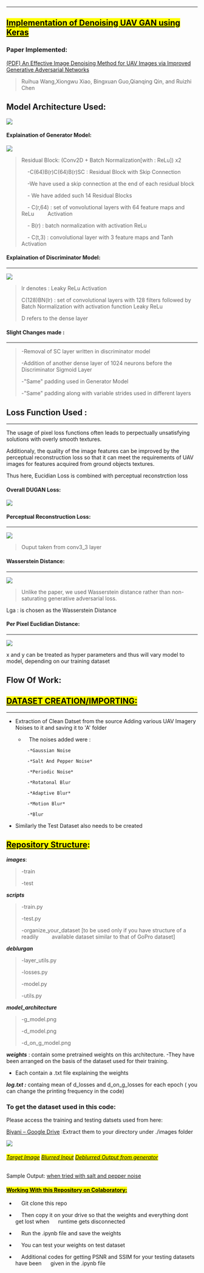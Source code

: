 ---

## <mark>**<u>Implementation of Denoising UAV GAN using Keras</u>**</mark>

### Paper Implemented:



[(PDF) An Effective Image Denoising Method for UAV Images via Improved Generative Adversarial Networks](https://www.researchgate.net/publication/325927524_An_Effective_Image_Denoising_Method_for_UAV_Images_via_Improved_Generative_Adversarial_Networks)

> Ruihua Wang,Xiongwu Xiao, Bingxuan Guo,Qianqing Qin, and Ruizhi Chen



## Model Architecture Used:

**![](https://lh4.googleusercontent.com/qvOizGJWNjBmkinDzuO2BxIVGd8NmnDD3rDczSylJ8uqeQqW7Fi-wYcnvJYLwPdtw4ceEhc6eOE8NEQEYAYEuPFTrLVPUZmoaB1N0hcEqR-dBjk0l8Az7APkFWlOSJ5XV6_zo1yk)**

#### Explaination of Generator Model:



**![](https://lh4.googleusercontent.com/uC4lEgZFqnTz0g9CNe7ibI4Ic14fh5ZoII9kOFawoZt4U6vDNnI_gJ9Z-uROJyITOkXvzZyYyc_WjSTMgl7HTWEGy1MQLu91Y5pijXvgulftWleMb8xgZNy_M9ozqUx7N3emPqgV)**

> Residual Block: (Conv2D + Batch Normalization[with : ReLu]) x2
> 
>     -C(64)B(r)C(64)B(r)SC : Residual Block with Skip Connection
> 
>     -We have used a skip connection at the end of each residual block
> 
>     - We have added such 14 Residual Blocks
> 
>     -  C(r,64) : set of vonvolutional layers with 64 feature maps and ReLu         Activation
> 
>     - B(r) : batch normalization with activation ReLu
> 
>     - C(t,3) : convolutional layer with 3 feature maps and Tanh Activation



#### Explaination of Discriminator Model:
----

**![](https://lh6.googleusercontent.com/5julg8IfmJj6XLd9JRcsdlOMJ7jlahgNnBkcEBWJCgCd-ItJCD9fts-BCDgg1r3LS0hf_ApRILARFeDsf37uY9W3y8pbwdxjjqVOSGaa0_N2HNDOL8Q0nNemrzpKfuZ5_Nf_rHVD)**

> lr denotes : Leaky ReLu Activation
> 
> C(128)BN(lr) : set of convolutional layers with 128 filters followed by Batch Normalization with activation function Leaky ReLu
> 
> D refers to the dense layer 

#### Slight Changes made :
--------

> -Removal of SC layer written in discriminator model
> 
> -Addition of another dense layer of 1024 neurons before the Discriminator Sigmoid Layer
> 
> -"Same" padding used in Generator Model 
> 
> -"Same" padding along with variable strides used in different layers



## Loss Function Used :
-------

The usage of pixel loss functions often leads to perpectually unsatisfying solutions with overly smooth textures.

Additionaly, the quality of the image features can be improved by the perceptual reconstruction loss so that it can meet the requirements of UAV images for features acquired from ground objects textures.

Thus here, Eucidian Loss is combined with perceptual reconstrction loss

#### Overall DUGAN Loss:



**![](https://lh6.googleusercontent.com/byHPEauHSWG9VwV6cTJOoin9e7AvGUYdEIY9txkHIidpV-OOEAM280fLpbZbbejf3Ck5EW3ukLBHIVyV-z0r8VQS8Zc4H58YDEaF_P-gXmfG7lvTTe5-WxvkVvhvDllFcxcIArOH)**

#### Perceptual Reconstruction Loss:
------



**![](https://lh5.googleusercontent.com/XkPa3nOTpNwCUNIlHyjJxSs3hevS7g22yB2vOyOsgFO06TaBhj6MemM04TwPLFAyFLiN0k4_Y7Z_jz-Nq1-kKGUXYRgXLhRDYJk8YjGOteuIzZSIZ-FbM-yAjvckr0bN1KiVVKnU)**

> Ouput taken from conv3_3 layer 

#### Wasserstein Distance:
-----

**![](https://lh5.googleusercontent.com/GNz1cp7o7dfvcaxVJRhnoFFx8_jg1EXeZiKLA2ij2LLYBb8ow_xMwk7NDAnIpnhdaXMWdxJ7E8TRdqz1CSqlUqNYd7lPcA2w1gn4UHShcB8VlOUGsMoXqgwbtJ7eAB-FgOZDgt5c)**

> Unlike the paper, we used Wasserstein distance rather than non-saturating generative adversarial loss.

Lga : is chosen as the Wasserstein Distance

#### Per Pixel Euclidian Distance:
-------

**![](https://lh4.googleusercontent.com/ZUGPm3VzIi713cbGaq3jQ3KutttOJ_-hLAB8VDHXtqfGV94pqrb-w222gA3rGAD5G2dY6iXwM3bCXWXcXmJvmRlqSc96ZXzHQ6l0cf0POiVAvS-A7w3RPXr-ILOXI6Q-e8Ve3qgK)**

x and y can be treated as hyper parameters and thus will vary model to model, depending on our training dataset

 Flow Of Work:
 -------

## <u><mark>DATASET CREATION/IMPORTING:</mark></u>
-----

- Extraction of Clean Datset from the source Adding various UAV Imagery Noises to it and saving it to 'A' folder 
  
  -    The noises added were :
    
    ```
     -*Gaussian Noise
    
     -*Salt And Pepper Noise*
    
     -*Periodic Noise*
    
     -*Rotatonal Blur
    
     -*Adaptive Blur*
    
     -*Motion Blur*
    
     -*Blur 
    ```

- Similarly the Test Dataset also needs to be created 

## **<mark><u>Repository Structure</u>:</mark>**

***images***: 

> -train 
> 
> -test 

***scripts***

> -train.py 
> 
> -test.py 
> 
> -organize_your_dataset [to be used only if you have structure of a readily         available dataset similar to that of GoPro dataset] 

***deblurgan***

> -layer_utils.py
> 
> -losses.py
> 
> -model.py
> 
> -utils.py

***model_architecture*** 

> -g_model.png 
> 
> -d_model.png 
> 
> -d_on_g_model.png 

***weights*** : contain some pretrained weights on this architecture. -They have been arranged on the basis of the dataset used for their training.

- Each contain a .txt file explaining the weights

***log.txt :*** containg mean of d_losses and d_on_g_losses for each epoch ( you can change the printing frequency in the code)

### To get the dataset used in this code:

Please access the training and testing datsets used from here:

[Biyani – Google Drive](https://drive.google.com/drive/folders/1XhVh2tKQT1pyuRKJ-HH9yByMLW0ZtJHT) :Extract them to your directory under ./images folder

**![](https://lh3.googleusercontent.com/-epsOEpVqEUgkUiw29JLzlWjA95NFbljtvzqZxoN-mnZKsK8aZwMZVLgiaXVVWHkDAfi921p7-f56lv2PpyP_KGk_IxpeK48eEKGbz7d_GPKG5_RsMzU1i_SWP7EO_-DeAPuSozk)** 

###### <mark><u>*Target Image*</u></mark>                             <mark>*<u>Blurred Input</u>*</mark>                  <mark><u>*Deblurred Output from generator*</u></mark>



Sample Output: <u>when tried with salt and pepper noise</u>

#### **<mark><u>Working With this Repository on Colaboratory:</u></mark>**

-     Git clone this repo 

-     Then copy it on your drive so that the weights and everything dont get lost when      runtime gets disconnected 

-     Run the .ipynb file and save the weights 

-     You can test your weights on test dataset 

-     Additional codes for getting PSNR and SSIM for your testing datasets have been           given in the .ipynb file

